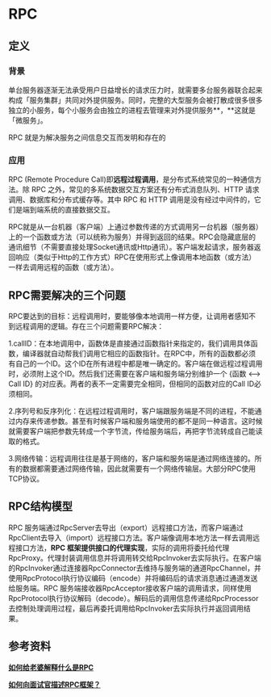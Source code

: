 # RPC

## 定义

### 背景

单台服务器逐渐无法承受用户日益增长的请求压力时，就需要多台服务器联合起来构成「服务集群」共同对外提供服务。同时，完整的大型服务会被打散成很多很多独立的小服务，每个小服务会由独立的进程去管理来对外提供服务**，**这就是「微服务」。

RPC 就是为解决服务之间信息交互而发明和存在的

### 应用

RPC (Remote Procedure Call)即**远程过程调用**，是分布式系统常见的一种通信方法。除 RPC 之外，常见的多系统数据交互方案还有分布式消息队列、HTTP 请求调用、数据库和分布式缓存等。其中 RPC 和 HTTP 调用是没有经过中间件的，它们是端到端系统的直接数据交互。

RPC就是从一台机器（客户端）上通过参数传递的方式调用另一台机器（服务器）上的一个函数或方法（可以统称为服务）并得到返回的结果。RPC会隐藏底层的通讯细节（不需要直接处理Socket通讯或Http通讯）。客户端发起请求，服务器返回响应（类似于Http的工作方式）RPC在使用形式上像调用本地函数（或方法）一样去调用远程的函数（或方法）。

## **RPC需要解决的三个问题**

RPC要达到的目标：远程调用时，要能够像本地调用一样方便，让调用者感知不到远程调用的逻辑。存在三个问题需要RPC解决：

1.callID：在本地调用中，函数体是直接通过函数指针来指定的，我们调用具体函数，编译器就自动帮我们调用它相应的函数指针。在RPC中，所有的函数都必须有自己的一个ID。这个ID在所有进程中都是唯一确定的。客户端在做远程过程调用时，必须附上这个ID。然后我们还需要在客户端和服务端分别维护一个 {函数 <--> Call ID} 的对应表。两者的表不一定需要完全相同，但相同的函数对应的Call ID必须相同。

2.序列号和反序列化：在远程过程调用时，客户端跟服务端是不同的进程，不能通过内存来传递参数。甚至有时候客户端和服务端使用的都不是同一种语言。这时候就需要客户端把参数先转成一个字节流，传给服务端后，再把字节流转成自己能读取的格式。

3.网络传输：远程调用往往是基于网络的，客户端和服务端是通过网络连接的。所有的数据都需要通过网络传输，因此就需要有一个网络传输层。大部分RPC使用TCP协议。

## RPC结构模型

RPC 服务端通过RpcServer去导出（export）远程接口方法，而客户端通过RpcClient去导入（import）远程接口方法。客户端像调用本地方法一样去调用远程接口方法，**RPC 框架提供接口的代理实现**，实际的调用将委托给代理RpcProxy。代理封装调用信息并将调用转交给RpcInvoker去实际执行。在客户端的RpcInvoker通过连接器RpcConnector去维持与服务端的通道RpcChannel，并使用RpcProtocol执行协议编码（encode）并将编码后的请求消息通过通道发送给服务端。RPC 服务端接收器RpcAcceptor接收客户端的调用请求，同样使用RpcProtocol执行协议解码（decode）。解码后的调用信息传递给RpcProcessor去控制处理调用过程，最后再委托调用给RpcInvoker去实际执行并返回调用结果。

## 参考资料

[**如何给老婆解释什么是RPC**](https://www.jianshu.com/p/2accc2840a1b)

[**如何向面试官描述RPC框架？**](https://www.jianshu.com/p/28e48e5f9c73)

